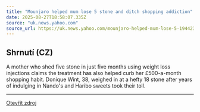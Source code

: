 ```yaml
---
title: "Mounjaro helped mum lose 5 stone and ditch shopping addiction"
date: 2025-08-27T18:58:07.335Z
source: "uk.news.yahoo.com"
source_url: https://uk.news.yahoo.com/mounjaro-helped-mum-lose-5-194423675.html
---
```


## Shrnutí (CZ)
A mother who shed five stone in just five months using weight loss injections claims the treatment has also helped curb her £500-a-month shopping habit. Donique Wint, 38, weighed in at a hefty 18 stone after years of indulging in Nando's and Haribo sweets took their toll.

---

[Otevřít zdroj](https://uk.news.yahoo.com/mounjaro-helped-mum-lose-5-194423675.html)
